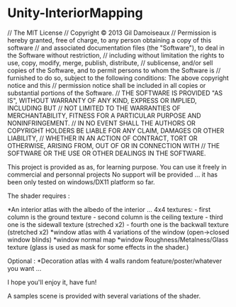 # Unity-InteriorMapping

// The MIT License
// Copyright © 2013 Gil Damoiseaux
// Permission is hereby granted, free of charge, to any person obtaining a copy of this software 
// and associated documentation files (the "Software"), to deal in the Software without restriction, 
// including without limitation the rights to use, copy, modify, merge, publish, distribute, 
// sublicense, and/or sell copies of the Software, and to permit persons to whom the Software is 
// furnished to do so, subject to the following conditions: The above copyright notice and this
// permission notice shall be included in all copies or substantial portions of the Software. 
// THE SOFTWARE IS PROVIDED "AS IS", WITHOUT WARRANTY OF ANY KIND, EXPRESS OR IMPLIED, INCLUDING BUT 
// NOT LIMITED TO THE WARRANTIES OF MERCHANTABILITY, FITNESS FOR A PARTICULAR PURPOSE AND NONINFRINGEMENT. 
// IN NO EVENT SHALL THE AUTHORS OR COPYRIGHT HOLDERS BE LIABLE FOR ANY CLAIM, DAMAGES OR OTHER LIABILITY, 
// WHETHER IN AN ACTION OF CONTRACT, TORT OR OTHERWISE, ARISING FROM, OUT OF OR IN CONNECTION WITH 
// THE SOFTWARE OR THE USE OR OTHER DEALINGS IN THE SOFTWARE.

This project is provided as as, for learning purpose.
You can use it freely in commercial and personnal projects
No support will be provided ... it has been only tested on windows/DX11 platform so far.

The shader requires :

*An interior atlas with the albedo of the interior ... 4x4 textures:
	- first column is the ground texture
	- second column is the ceiling texture
	- third one is the sidewall texture (streched x2)
	- fourth one is the backwall texture (stretched x2)
*window atlas with 4 variations of the window (open->closed window blinds)
*window normal map
*window Roughness/Metalness/Glass texture (glass is used as mask for some effects in the shader.)

Optional :
*Decoration atlas with 4 walls random feature/poster/whatever you want ... 

I hope you'll enjoy it, have fun!

A samples scene is provided with several variations of the shader.